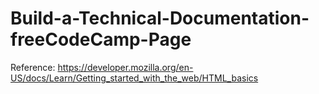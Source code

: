 # Build-a-Technical-Documentation-freeCodeCamp-Page

Reference: https://developer.mozilla.org/en-US/docs/Learn/Getting_started_with_the_web/HTML_basics
